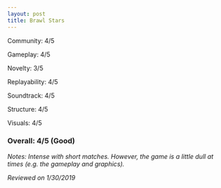 ```yaml
---
layout: post
title: Brawl Stars
---
```


Community: 4/5

Gameplay: 4/5

Novelty: 3/5

Replayability: 4/5

Soundtrack: 4/5

Structure: 4/5

Visuals: 4/5

### Overall: 4/5 (Good)

*Notes: Intense with short matches. However, the game is a little dull at times (e.g. the
gameplay and graphics).*

*Reviewed on 1/30/2019*
